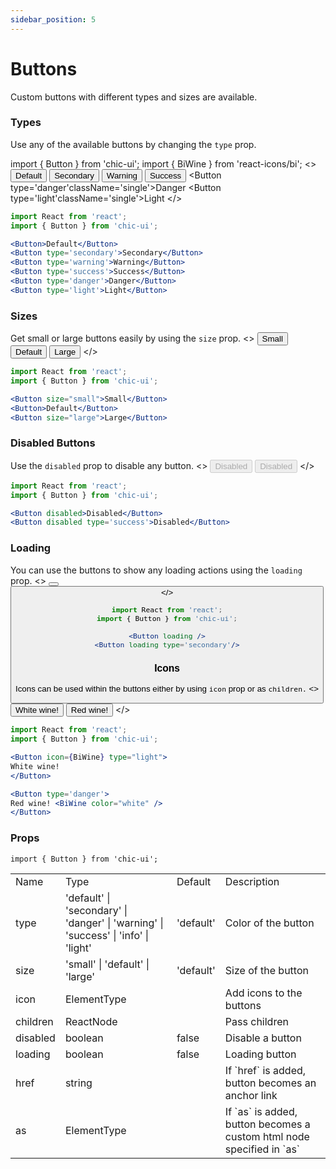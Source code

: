 ```yaml
---
sidebar_position: 5
---
```


# Buttons

Custom buttons with different types and sizes are available.

### Types

Use any of the available buttons by changing the `type` prop.

import { Button } from 'chic-ui';
import { BiWine } from 'react-icons/bi';
<>
<Button className='single'>Default</Button>
<Button type='secondary' className='single'>Secondary</Button>
<Button type='warning' className='single'>Warning</Button>
<Button type='success' className='single'>Success</Button>
<Button type='danger'className='single'>Danger</Button>
<Button type='light'className='single'>Light</Button>
</>

```jsx
import React from 'react';
import { Button } from 'chic-ui';

<Button>Default</Button>
<Button type='secondary'>Secondary</Button>
<Button type='warning'>Warning</Button>
<Button type='success'>Success</Button>
<Button type='danger'>Danger</Button>
<Button type='light'>Light</Button>
```

### Sizes

Get small or large buttons easily by using the `size` prop.
<>
<Button size='small' className='single'>Small</Button>
<Button className='single'>Default</Button>
<Button className='single' size='large'>Large</Button>
</>

```jsx
import React from 'react';
import { Button } from 'chic-ui';

<Button size="small">Small</Button>
<Button>Default</Button>
<Button size="large">Large</Button>
```

### Disabled Buttons

Use the `disabled` prop to disable any button.
<>
<Button className='single' disabled>Disabled</Button>
<Button className='single' disabled type='success'>Disabled</Button>
</>

```jsx
import React from 'react';
import { Button } from 'chic-ui';

<Button disabled>Disabled</Button>
<Button disabled type='success'>Disabled</Button>
```

### Loading

You can use the buttons to show any loading actions using the `loading` prop.
<>
<Button className='single' loading />
<Button className='single' loading type='secondary'/>
</>

```jsx
import React from 'react';
import { Button } from 'chic-ui';

<Button loading />
<Button loading type='secondary'/>
```

### Icons

Icons can be used within the buttons either by using `icon`
prop or as `children.`
<>
<Button className='single' icon={BiWine} type="light">
White wine!
</Button>
<Button className='single' type='danger'>
Red wine! <BiWine color="white" />
</Button>
</>

```jsx
import React from 'react';
import { Button } from 'chic-ui';

<Button icon={BiWine} type="light">
White wine!
</Button>

<Button type='danger'>
Red wine! <BiWine color="white" />
</Button>
```

### Props

```
import { Button } from 'chic-ui';
```

<table>
  <tr>
     <td>Name</td>
     <td>Type</td>
     <td>Default</td>
     <td>Description</td>
  </tr>
  <tr>
    <td>type</td>
    <td>'default' | 'secondary' | 'danger' | 'warning' | 'success' | 'info' | 'light'</td>
    <td>'default'</td>
    <td>Color of the button</td>
  </tr>
  <tr>
    <td>size</td>
    <td>'small' | 'default' | 'large'</td>
    <td>'default'</td>
    <td>Size of the button</td>
  </tr>
  <tr>
    <td>icon</td>
    <td>ElementType</td>
    <td></td>
    <td>Add icons to the buttons</td>
  </tr>
  <tr>
    <td>children</td>
    <td>ReactNode</td>
    <td></td>
    <td>Pass children</td>
  </tr>
  <tr>
    <td>disabled</td>
    <td>boolean</td>
    <td>false</td>
    <td>Disable a button</td>
  </tr>
  <tr>
    <td>loading</td>
    <td>boolean</td>
    <td>false</td>
    <td>Loading button</td>
  </tr>
  <tr>
    <td>href</td>
    <td>string</td>
    <td></td>
    <td>If `href` is added, button becomes an anchor link</td>
  </tr>
  <tr>
    <td>as</td>
    <td>ElementType</td>
    <td></td>
    <td>If `as` is added, button becomes a custom html node specified in `as`</td>
  </tr>
</table>

